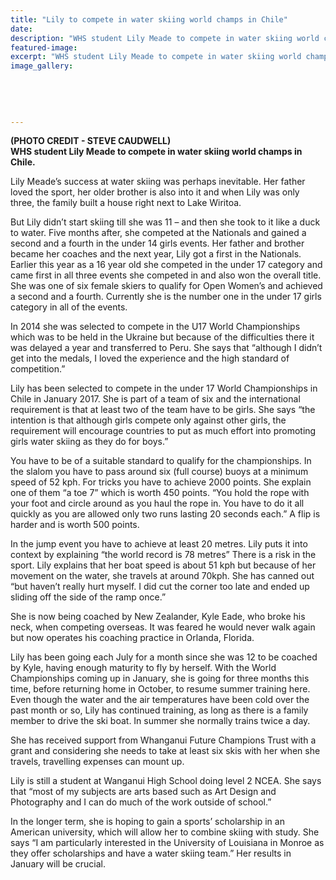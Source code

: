 ```yaml
---
title: "Lily to compete in water skiing world champs in Chile"
date: 
description: "WHS student Lily Meade to compete in water skiing world champs in Chile, River City Press article on 28/7/16..."
featured-image: 
excerpt: "WHS student Lily Meade to compete in water skiing world champs in Chile."
image_gallery:
	
	
	
	
	
---
```


<p><strong><span>(PHOTO CREDIT - STEVE CAUDWELL)</span><br />WHS student Lily Meade to compete in water skiing world champs in Chile.</strong></p>
<p class="BasicParagraph">Lily Meade&rsquo;s success at water skiing was perhaps inevitable. Her father loved the sport, her older brother is also into it and when Lily was only three, the family built a house right next to Lake Wiritoa.</p>
<p class="BasicParagraph">But Lily didn&rsquo;t start skiing till she was 11 &ndash; and then she took to it like a duck to water. Five months after, she competed at the Nationals and gained a second and a fourth in the under 14 girls events. Her father and brother became her coaches and the next year, Lily got a first in the Nationals. Earlier this year as a 16 year old she competed in the under 17 category and came first in all three events she competed in and also won the overall title. She was one of six female skiers to qualify for Open Women&rsquo;s and achieved a second and a fourth. Currently she is the number one in the under 17 girls category in all of the events.</p>
<p class="BasicParagraph">In 2014 she was selected to compete in the U17 World Championships which was to be held in the Ukraine but because of the difficulties there it was delayed a year and transferred to Peru. She says that &ldquo;although I didn&rsquo;t get into the medals, I loved the experience and the high standard of competition.&rdquo;</p>
<p class="BasicParagraph">Lily has been selected to compete in the under 17 World Championships in Chile in January 2017. She is part of a team of six and the international requirement is that at least two of the team have to be girls. She says &ldquo;the intention is that although girls compete only against other girls, the requirement will encourage countries to put as much effort into promoting girls water skiing as they do for boys.&rdquo;</p>
<p class="BasicParagraph">You have to be of a suitable standard to qualify for the championships. In the slalom you have to pass around six (full course) buoys at a minimum speed of 52 kph. For tricks you have to achieve 2000 points. She explain one of them &ldquo;a toe 7&rdquo; which is worth 450 points. &ldquo;You hold the rope with your foot and circle around as you haul the rope in. You have to do it all quickly as you are allowed only two runs lasting 20 seconds each.&rdquo; A flip is harder and is worth 500 points.</p>
<p class="BasicParagraph">In the jump event you have to achieve at least 20 metres. Lily puts it into context by explaining &ldquo;the world record is 78 metres&rdquo; There is a risk in the sport. Lily explains that her boat speed is about 51 kph but because of her movement on the water, she travels at around 70kph. She has canned out &ldquo;but haven&rsquo;t really hurt myself. I did cut the corner too late and ended up sliding off the side of the ramp once.&rdquo;</p>
<p class="BasicParagraph">She is now being coached by New Zealander, Kyle Eade, who broke his neck, when competing overseas. It was feared he would never walk again but now operates his coaching practice in Orlanda, Florida.</p>
<p class="BasicParagraph">Lily has been going each July for a month since she was 12 to be coached by Kyle, having enough maturity to fly by herself. With the World Championships coming up in January, she is going for three months this time, before returning home in October, to resume summer training here. Even though the water and the air temperatures have been cold over the past month or so, Lily has continued training, as long as there is a family member to drive the ski boat. In summer she normally trains twice a day.</p>
<p class="BasicParagraph">She has received support from Whanganui Future Champions Trust with a grant and considering she needs to take at least six skis with her when she travels, travelling expenses can mount up.</p>
<p class="BasicParagraph">Lily is still a student at Wanganui High School doing level 2 NCEA. She says that &ldquo;most of my subjects are arts based such as Art Design and Photography and I can do much of the work outside of school.&rdquo;</p>
<p class="BasicParagraph">In the longer term, she is hoping to gain a sports&rsquo; scholarship in an American university, which will allow her to combine skiing with study. She says &ldquo;I am particularly interested in the University of Louisiana in Monroe as they offer scholarships and have a water skiing team.&rdquo; Her results in January will be crucial.</p>

